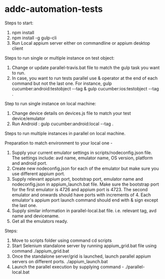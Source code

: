 # addc-automation-tests

Steps to start:
1. npm install
2. npm install -g gulp-cli
3. Run Local appium server either on commandline or appium desktop client 

Steps to run single or multiple instance on test object:
1. Change or update parallel-travis.bat file to match the gulp task you want to run. 
2. In case, you want to run tests parallel use & operator at the end of each command but not the last one. For instance, gulp cucumber:android:testobject --tag <tagname> & gulp cucumber:ios:testobject --tag <tagname>.

Step to run single instance on local machine:
1. Change device details on devices.js file to match your test device/emulator
2. Run Android : gulp cucumber:android:local --tag <tagname>. 

Steps to run multiple instances in parallel on local machine.

Preparation to match environment to your local one - 
1. Supply your current emulator settings in scripts/nodeconfig.json file. The settings include: avd name, emulator name, OS version, platform and android port.
2. Create new nodeconfig.json for each of the emulator but make sure you use different appium port.
3. Supply relevant appium port, bootstrap port, emulator name and nodeconfig.json in appium_launch.bat file. Make sure the bootstrap port for the first emulator is 4726 and appium port is 4723. The second emulator and onwards should have ports with increments of 4. Each emulator's appium port launch command should end with & sign except the last one.
4. Supply similar information in parallel-local.bat file. i.e. relevant tag, avd name and devicename.
5. Get all the emulators ready.

Steps:
1. Move to scripts folder using command cd scripts
2. Start Selenium standalone server by running appium_grid.bat file using command ./appium_grid.bat
3. Once the standalone server/grid is launched, launch parallel appium servers on different ports. ./appium_launch.bat
4. Launch the parallel execution by supplying command - ./parallel-local.bat



